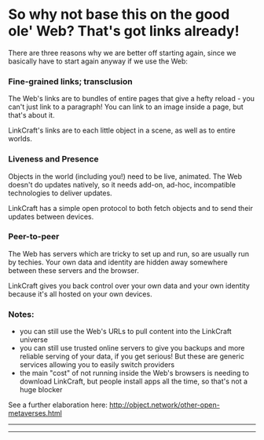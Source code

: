 
# So why not base this on the good ole' Web? That's got links already!

There are three reasons why we are better off starting again, since we basically have to
start again anyway if we use the Web:

### Fine-grained links; transclusion

The Web's links are to bundles of entire pages that give a hefty reload - you can't just
link to a paragraph! You can link to an image inside a page, but that's about it.

LinkCraft's links are to each little object in a scene, as well as to entire worlds.

### Liveness and Presence

Objects in the world (including you!) need to be live, animated. The Web doesn't do
updates natively, so it needs add-on, ad-hoc, incompatible technologies to deliver updates.

LinkCraft has a simple open protocol to both fetch objects and to send their updates
between devices.

### Peer-to-peer

The Web has servers which are tricky to set up and run, so are usually run by techies.
Your own data and identity are hidden away somewhere between these servers and the
browser.

LinkCraft gives you back control over your own data and your own identity because it's all
hosted on your own devices.

### Notes:

 - you can still use the Web's URLs to pull content into the LinkCraft universe
 - you can still use trusted online servers to give you backups and more reliable
   serving of your data, if you get serious! But these are generic services allowing you
   to easily switch providers
 - the main "cost" of not running inside the Web's browsers is needing to download
   LinkCraft, but people install apps all the time, so that's not a huge blocker

See a further elaboration here: http://object.network/other-open-metaverses.html

____________________________________



____________________________________

